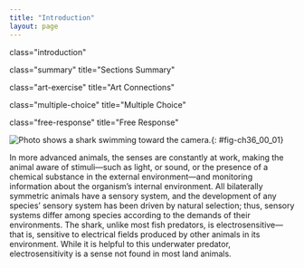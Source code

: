 ```yaml
---
title: "Introduction"
layout: page
---
```



<cnx-pi data-type="cnx.flag.introduction"> class="introduction" </cnx-pi>

<cnx-pi data-type="cnx.eoc">class="summary" title="Sections Summary"</cnx-pi>

<cnx-pi data-type="cnx.eoc">class="art-exercise" title="Art Connections"</cnx-pi>

<cnx-pi data-type="cnx.eoc">class="multiple-choice" title="Multiple Choice"</cnx-pi>

<cnx-pi data-type="cnx.eoc">class="free-response" title="Free Response"</cnx-pi>

 ![Photo shows a shark swimming toward the camera.](../resources/Figure_36_00_01.jpg "This shark uses its senses of sight, vibration (lateral-line system), and smell to hunt, but it also relies on its ability to sense the electric fields of prey, a sense not present in most land animals. (credit: modification of work by Hermanus Backpackers Hostel, South Africa)"){: #fig-ch36_00_01}

In more advanced animals, the senses are constantly at work, making the animal aware of stimuli—such as light, or sound, or the presence of a chemical substance in the external environment—and monitoring information about the organism’s internal environment. All bilaterally symmetric animals have a sensory system, and the development of any species’ sensory system has been driven by natural selection; thus, sensory systems differ among species according to the demands of their environments. The shark, unlike most fish predators, is electrosensitive—that is, sensitive to electrical fields produced by other animals in its environment. While it is helpful to this underwater predator, electrosensitivity is a sense not found in most land animals.

